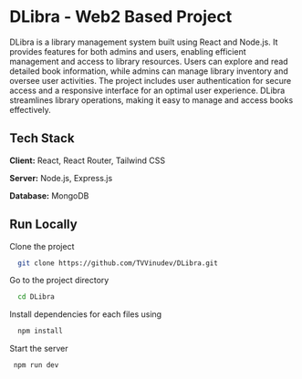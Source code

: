 
# DLibra - Web2 Based Project

DLibra is a library management system built using React and Node.js. It provides features for both admins and users, enabling efficient management and access to library resources. Users can explore and read detailed book information, while admins can manage library inventory and oversee user activities. The project includes user authentication for secure access and a responsive interface for an optimal user experience. DLibra streamlines library operations, making it easy to manage and access books effectively.




## Tech Stack

**Client:** React, React Router, Tailwind CSS

**Server:**  Node.js, Express.js

**Database:** MongoDB

## Run Locally

Clone the project

```bash
  git clone https://github.com/TVVinudev/DLibra.git
```

Go to the project directory

```bash
  cd DLibra
```

Install dependencies for each files using

```bash
  npm install
```

Start the server

```bash
 npm run dev
```
